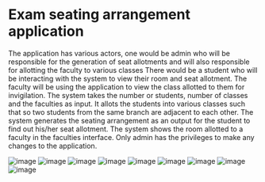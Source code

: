 # Exam seating arrangement application
The application has various actors, one would be admin who will be responsible for the generation of seat allotments and will also responsible for allotting the faculty to various classes
There would be a student who will be interacting with the system to view their room and seat allotment.
The faculty will be using the application to view the class allotted to them for invigilation.
The system takes the number or students, number of classes and the faculties as input. It allots the students into various classes such that so two students from the same branch are adjacent to each other.
The system generates the seating arrangement as an output for the student to find out his/her seat allotment.
The system shows the room allotted to a faculty in the faculties interface.
Only admin has the privileges to make any changes to the application.

![image](https://user-images.githubusercontent.com/83865119/198881650-24707592-f517-4631-b88d-eb9b635acc0a.png)
![image](https://user-images.githubusercontent.com/83865119/198881671-60dcd0a9-3213-4e21-8932-1e3d17a4769f.png)
![image](https://user-images.githubusercontent.com/83865119/198881679-42fe8379-38c8-4a05-9cdb-e8c198d910d4.png)
![image](https://user-images.githubusercontent.com/83865119/198881683-945b674d-ff9f-46d3-aa78-4a25760bc49e.png)
![image](https://user-images.githubusercontent.com/83865119/198881688-fac2c387-43e8-402f-aff6-ec16416b4b9b.png)
![image](https://user-images.githubusercontent.com/83865119/198881693-77292bc8-cb7e-4746-8fa2-b6a1cc1f4b36.png)
![image](https://user-images.githubusercontent.com/83865119/198881701-870b2205-de54-434f-8896-348e3bfb6b0c.png)
![image](https://user-images.githubusercontent.com/83865119/198881709-66915baa-dac8-4ee5-9f94-132db68b828f.png)
![image](https://user-images.githubusercontent.com/83865119/198881719-1b699053-0e51-4e54-a328-b30c3b4cf8f6.png)
